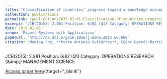 ```yaml
---
title: "Classification of countries’ progress toward a knowledge economy based on machine learning classification techniqu"
collection: publications
permalink: /publication/2015-01-01-Classification-of-countries-progress-toward-a-knowledge-economy-based-on-machine-learning-classifica
excerpt: 'JCR(2015): 2.981 Position: 6/82 (Q1) Category: OPERATIONS RESEARCH {\&amp;} MANAGEMENT SCIENCE'
date: 2015-01-01
venue: 'Expert Systems with Applications'
paperurl: 'http://dx.doi.org/10.1016/j.eswa.2014.08.008'
citation: 'Mónica Paz, **Pedro Antonio Gutiérrez**, César Hervás-Martínez, &quot;Classification of countries’ progress toward a knowledge economy based on machine learning classification techniqu.&quot; Expert Systems with Applications, Vol. 42(1), 2015, pp.562–572.'
---
```

JCR(2015): 2.981 Position: 6/82 (Q1) Category: OPERATIONS RESEARCH {\&amp;} MANAGEMENT SCIENCE

[Access paper here](http://dx.doi.org/10.1016/j.eswa.2014.08.008){:target="_blank"}
